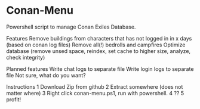 # Conan-Menu
Powershell script to manage Conan Exiles Database.

Features
Remove buildings from characters that has not logged in in x days (based on conan log files)
Remove all(!) bedrolls and campfires
Optimize database (remove unsed space, reindex, set cache to higher size, analyze, check integrity)

Planned features
Write chat logs to separate file
Write login logs to separate file
Not sure, what do you want?

Instructions
1 Download Zip from github
2 Extract somewhere (does not matter where)
3 Right click conan-menu.ps1, run with powershell.
4 ??
5 profit!
